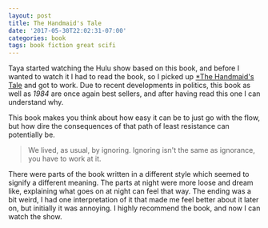 ```yaml
---
layout: post
title: The Handmaid's Tale
date: '2017-05-30T22:02:31-07:00'
categories: book
tags: book fiction great scifi
---
```


Taya started watching the Hulu show based on this book, and before I wanted to watch it I had to
read the book, so I picked up [*The Handmaid's Tale][handmaid-amazon] and got to work. Due to recent
developments in politics, this book as well as *1984* are once again best sellers, and after having
read this one I can understand why.

This book makes you think about how
easy it can be to just go with the flow, but how dire the consequences of that path of least
resistance can potentially be.

> We lived, as usual, by ignoring. Ignoring isn't the same as ignorance, you have to work at it.

There were parts of the book written in a different style which seemed to signify a different
meaning. The parts at night were more loose and dream like, explaining what goes on at night can
feel that way. The ending was a bit weird, I had one interpretation of it that made me feel better
about it later on, but initially it was annoying. I highly recommend the book, and now I can watch
the show.


[handmaid-amazon]:      http://a.co/8tar4PK
